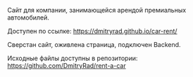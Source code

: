 Сайт для компании, занимающейся арендой премиальных автомобилей.

Доступен по ссылке: https://dmitryrad.github.io/car-rent/

Сверстан сайт, оживлена страница, подключен Backend.

Исходные файлы доступны в репозитории: https://github.com/DmitryRad/rent-a-car
